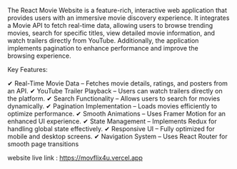 The React Movie Website is a feature-rich, interactive web application that provides users with an immersive movie discovery experience. It integrates a Movie API to fetch real-time data, allowing users to browse trending movies, search for specific titles, view detailed movie information, and watch trailers directly from YouTube. Additionally, the application implements pagination to enhance performance and improve the browsing experience.



Key Features:

✔ Real-Time Movie Data – Fetches movie details, ratings, and posters from an API.
✔ YouTube Trailer Playback – Users can watch trailers directly on the platform.
✔ Search Functionality – Allows users to search for movies dynamically.
✔ Pagination Implementation – Loads movies efficiently to optimize performance.
✔ Smooth Animations – Uses Framer Motion for an enhanced UI experience.
✔ State Management – Implements Redux for handling global state effectively.
✔ Responsive UI – Fully optimized for mobile and desktop screens.
✔ Navigation System – Uses React Router for smooth page transitions



website live link : https://movflix4u.vercel.app